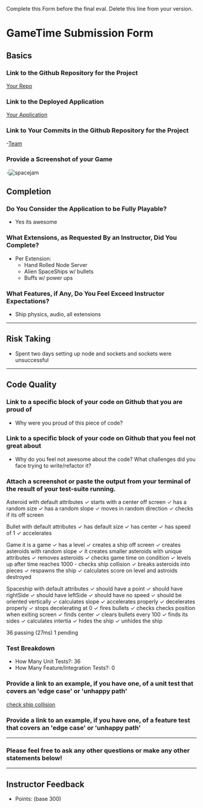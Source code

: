 Complete this Form before the final eval. Delete this line from your version.

# GameTime Submission Form

## Basics

### Link to the Github Repository for the Project
[Your Repo](https://github.com/patrickwhardy/asteroids)

### Link to the Deployed Application
[Your Application](http://asteroids123.herokuapp.com/)

### Link to Your Commits in the Github Repository for the Project
-[Team](https://github.com/patrickwhardy/asteroids/commits/master)

### Provide a Screenshot of your Game
-![spacejam](https://files.slack.com/files-pri/T029P2S9M-F1RRJNRU3/asteroids.png)

## Completion

### Do You Consider the Application to be Fully Playable?
 - Yes its awesome

### What Extensions, as Requested By an Instructor, Did You Complete?
- Per Extension:
  - Hand Rolled Node Server
  - Alien SpaceShips w/ bullets
  - Buffs w/ power ups

### What Features, if Any, Do You Feel Exceed Instructor Expectations?
- Ship physics, audio, all extensions

----

## Risk Taking
- Spent two days setting up node and sockets and sockets were unsuccessful

----

## Code Quality

### Link to a specific block of your code on Github that you are proud of
- Why were you proud of this piece of code?

### Link to a specific block of your code on Github that you feel not great about
- Why do you feel not awesome about the code? What challenges did you face trying to write/refactor it?

### Attach a screenshot or paste the output from your terminal of the result of your test-suite running.

Asteroid
  with default attributes
    ✓ starts with a center off screen
    ✓ has a random size
    ✓ has a random slope
    ✓ moves in random direction
    ✓ checks if its off screen

Bullet
  with default attributes
    ✓ has default size
    ✓ has center
    ✓ has speed of 1
    ✓ accelerates

Game
  it is a game
    ✓ has a level
    ✓ creates a ship off screen
    ✓ creates asteroids with random slope
    ✓ it creates smaller asteroids with unique attributes
    ✓ removes asteroids
    ✓ checks game time on condition
    ✓ levels up after time reaches 1000
    - checks ship collision
    ✓ breaks asteroids into pieces
    ✓ respawns the ship
    ✓ calculates score on level and astroids destroyed

Spaceship
  with default attributes
    ✓ should have a point
    ✓ should have rightSide
    ✓ should have leftSide
    ✓ should have no speed
    ✓ should be oriented vertically
    ✓ calculates slope
    ✓ accelerates properly
    ✓ decelerates properly
    ✓ stops decelerating at 0
    ✓ fires bullets
    ✓ checks checks position when exiting screen
    ✓ finds center
    ✓ clears bullets every 100
    ✓ finds its sides
    ✓ calculates intertia
    ✓ hides the ship
    ✓ unhides the ship


36 passing (27ms)
1 pending

### Test Breakdown
- How Many Unit Tests?: 36
- How Many Feature/Integration Tests?: 0

### Provide a link to an example, if you have one, of a unit test that covers an 'edge case' or 'unhappy path'

[check ship collision](https://github.com/patrickwhardy/asteroids/blob/troubleshoot/test/game.js#L92-L114)

### Provide a link to an example, if you have one, of a feature test that covers an 'edge case' or 'unhappy path'

-----

### Please feel free to ask any other questions or make any other statements below!

-----

## Instructor Feedback

- Points: (base 300)
